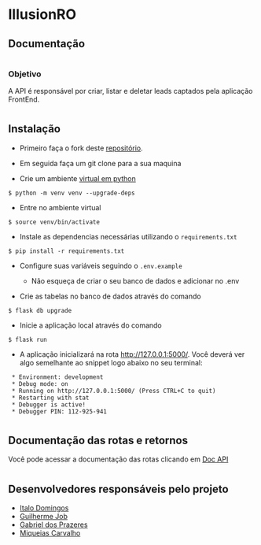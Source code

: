 # IllusionRO

## Documentação

#

### Objetivo

A API é responsável por criar, listar e deletar leads captados pela aplicação FrontEnd.

#

## Instalação

- Primeiro faça o fork deste [repositório](https://gitlab.com/gabrieldosprazeres/illusion-ro-project-backend).

- Em seguida faça um git clone para a sua maquina

- Crie um ambiente [virtual em python](https://docs.python.org/pt-br/3/tutorial/venv.html)

```
$ python -m venv venv --upgrade-deps
```

- Entre no ambiente virtual

```
$ source venv/bin/activate
```

- Instale as dependencias necessárias utilizando o `requirements.txt`

```
$ pip install -r requirements.txt
```

- Configure suas variáveis seguindo o `.env.example`

  - Não esqueça de criar o seu banco de dados e adicionar no .env

- Crie as tabelas no banco de dados através do comando

```
$ flask db upgrade
```

- Inicie a aplicação local através do comando

```
$ flask run
```

- A aplicação inicializará na rota http://127.0.0.1:5000/. Você deverá ver algo semelhante ao snippet logo abaixo no seu terminal:

```
 * Environment: development
 * Debug mode: on
 * Running on http://127.0.0.1:5000/ (Press CTRL+C to quit)
 * Restarting with stat
 * Debugger is active!
 * Debugger PIN: 112-925-941
```

#

## Documentação das rotas e retornos

Você pode acessar a documentação das rotas clicando em [Doc API](https://documenter.getpostman.com/view/18794559/UVREj4kf)

#

## Desenvolvedores responsáveis pelo projeto

- [Italo Domingos](https://www.linkedin.com/in/issdomingos/)
- [Guilherme Job](https://www.linkedin.com/in/guilherme-armesto-job/)
- [Gabriel dos Prazeres](https://www.linkedin.com/in/gabrieldosprazeres/)
- [Miqueias Carvalho](https://www.linkedin.com/in/miqueias-carvalho-dos-santos/)

